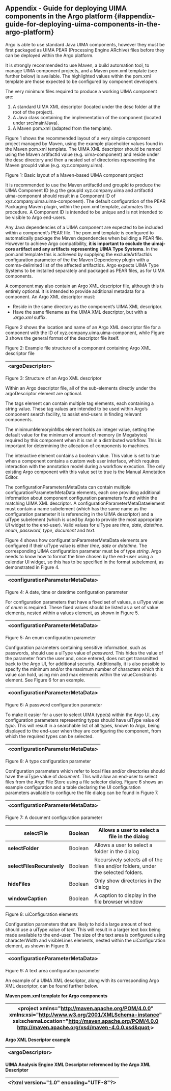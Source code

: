 ## Appendix - Guide for deploying UIMA components in the Argo platform {#appendix-guide-for-deploying-uima-components-in-the-argo-platform}

Argo is able to use standard Java UIMA components, however they must be first packaged as UIMA PEAR (Processing Engine ARchive) files before they can be deployed within the Argo platform.

It is strongly recommended to use Maven, a build automation tool, to manage UIMA component projects, and a Maven pom.xml template (see further below) is available. The highlighted values within the pom.xml template are those expected to be configured by component developers.

The very minimum files required to produce a working UIMA component are:

1.  A standard UIMA XML descriptor (located under the desc folder at the root of the project).
2.  A Java class containing the implementation of the component (located under src/main/Java).
3.  A Maven pom.xml (adapted from the template).

Figure 1 shows the recommended layout of a very simple component project managed by Maven, using the example placeholder values found in the Maven pom.xml template. The UIMA XML descriptor should be named using the Maven artifactId value (e.g. uima-component) and reside under the desc directory and then a nested set of directories representing the Maven groupId value (e.g. xyz.company.uima).

Figure 1: Basic layout of a Maven-based UIMA component project

It is recommended to use the Maven artifactId and groupId to produce the UIMA Component ID (e.g the groupId xyz.company.uima and artifactId uima-component should result in a Component ID of xyz.company.uima.uima-component). The default configuration of the PEAR Packaging Maven plugin, within the pom.xml template, automates this procedure. A Component ID is intended to be unique and is not intended to be visible to Argo end-users.

Any Java dependencies of a UIMA component are expected to be included within a component’s PEAR file. The pom.xml template is configured to automatically package the Maven dependencies when building a PEAR file. However to achieve Argo compatibility, **it is important to exclude the uimaj-core artifact and any artifacts representing UIMA Type Systems**. In the pom.xml template this is achieved by supplying the excludeArtifactIds configuration parameter of the the Maven Dependency plugin with a comma-delimited list of the affected artifactIds. Argo expects UIMA Type Systems to be installed separately and packaged as PEAR files, as for UIMA components.

A component may also contain an Argo XML descriptor file, although this is entirely optional. It is intended to provide additional metadata for a component. An Argo XML descriptor must:

*   Reside in the same directory as the component’s UIMA XML descriptor.
*   Have the same filename as the UIMA XML descriptor, but with a _.argo.xml_ suffix.

Figure 2 shows the location and name of an Argo XML descriptor file for a component with the ID of xyz.company.uima.uima-component, while Figure 3 shows the general format of the descriptor file itself.

Figure 2: Example file structure of a component containing Argo XML descriptor file

| &lt;argoDescriptor&gt; |
| --- |

Figure 3: Structure of an Argo XML descriptor

Within an Argo descriptor file, all of the sub-elements directly under the argoDescriptor element are optional.

The tags element can contain multiple tag elements, each containing a string value. These tag values are intended to be used within Argo’s component search facility, to assist end-users in finding relevant components.

The minimumMemoryinMbs element holds an integer value, setting the default value for the minimum of amount of memory (in Megabytes) required by this component when it is ran in a distributed workflow. This is important for determining the allocation of components to machines.

The interactive element contains a boolean value. This value is set to true when a component contains a custom web user interface, which requires interaction with the annotation model during a workflow execution. The only existing Argo component with this value set to true is the Manual Annotation Editor.

The configurationParametersMetaData can contain multiple configurationParameterMetaData elements, each one providing additional information about component configuration parameters found within the matching UIMA XML descriptor. A configurationParameterMetaDataelement must contain a name subelement (which has the same name as the configuration parameter it is referencing in the UIMA descriptor) and a uiType subelement (which is used by Argo to provide the most appropriate UI widget to the end-user). Valid values for uiType are _time_, _date_, _datetime_. _enum_, _password_, _type_, _document_ and _text_.

Figure 4 shows how configurationParameterMetaData elements are configured if their uiType value is either _time_, _date_ or _datetime_. The corresponding UIMA configuration parameter must be of type _string_. Argo needs to know how to format the time chosen by the end-user using a calendar UI widget, so this has to be specified in the format subelement, as demonstrated in Figure 4.

| &lt;configurationParameterMetaData&gt; |
| --- |

Figure 4: A date, time or datetime configuration parameter

For configuration parameters that have a fixed set of values, a uiType value of _enum_ is required. These fixed values should be listed as a set of value elements, nested within a values element, as shown in Figure 5.

| &lt;configurationParameterMetaData&gt; |
| --- |

Figure 5: An enum configuration parameter

Configuration parameters containing sensitive information, such as passwords, should use a uiType value of _password_. This hides the value of the parameter from the user and, once entered, does not get transmitted back to the Argo UI, for additional security. Additionally, it is also possible to specify the minimum and/or the maximum number of characters which this value can hold, using min and max elements within the valueConstraints element. See Figure 6 for an example.

| &lt;configurationParameterMetaData&gt; |
| --- |

Figure 6: A password configuration parameter

To make it easier for a user to select UIMA type(s) within the Argo UI, any configuration parameters representing types should have uiType value of _type_. This will result in a searchable list of all types, known to Argo, being displayed to the end-user when they are configuring the component, from which the required types can be selected.

| &lt;configurationParameterMetaData&gt; |
| --- |

Figure 8: A type configuration parameter

Configuration parameters which refer to local files and/or directories should have the uiType value of _document_. This will allow an end-user to select files from the Argo File Store using a file selector dialog. Figure 6 shows an example configuration and a table declaring the UI configuration parameters available to configure the file dialog can be found in Figure 7.

| &lt;configurationParameterMetaData&gt; |
| --- |

Figure 7: A document configuration parameter

| **selectFile** | Boolean | Allows a user to select a file in the dialog |
| --- | --- | --- |
| **selectFolder** | Boolean | Allows a user to select a folder in the dialog |
| **selectFilesRecursively** | Boolean | Recursively selects all of the files and/or folders, under the selected folders. |
| **hideFiles** | Boolean | Only show directories in the dialog |
| **windowCaption** | Boolean | A caption to display in the file browser window |

Figure 8: uiConfiguration elements

Configuration parameters that are likely to hold a large amount of text should use a uiType value of _text_. This will result in a larger text box being made available to the end-user. The size of the text area is configured using characterWidth and visibleLines elements, nested within the uiConfiguration element, as shown in Figure 9.

| &lt;configurationParameterMetaData&gt; |
| --- |

Figure 9: A text area configuration parameter

An example of a UIMA XML descriptor, along with its corresponding Argo XML descriptor, can be found further below.

**Maven pom.xml template for Argo components**

| &lt;project xmlns=&quot;http://maven.apache.org/POM/4.0.0&quot; xmlns:xsi=&quot;http://www.w3.org/2001/XMLSchema-instance&quot; xsi:schemaLocation=&quot;http://maven.apache.org/POM/4.0.0 http://maven.apache.org/xsd/maven-4.0.0.xsd&quot;&gt; |
| --- |

**Argo XML Descriptor example**

| &lt;argoDescriptor&gt; |
| --- |

**UIMA Analysis Engine XML Descriptor referenced by the Argo XML Descriptor**

| &lt;?xml version=&quot;1.0&quot; encoding=&quot;UTF-8&quot;?&gt; |
| --- |